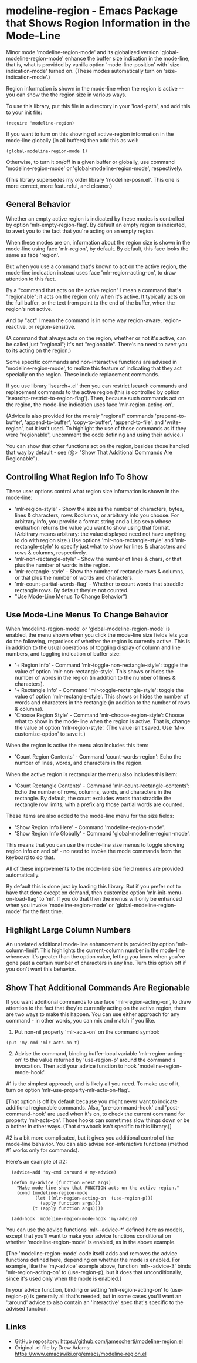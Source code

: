 # modeline-region - Emacs Package that Shows Region Information in the Mode-Line

Minor mode 'modeline-region-mode' and its globalized version 'global-modeline-region-mode' enhance the buffer size indication in the mode-line, that is, what is provided by vanilla option 'mode-line-position' with 'size-indication-mode' turned on. (These modes automatically turn on 'size-indication-mode'.)

Region information is shown in the mode-line when the region is active -- you can show the the region size in various ways.

To use this library, put this file in a directory in your 'load-path', and add this to your init file:

```
(require 'modeline-region)
```

If you want to turn on this showing of active-region information in the mode-line globally (in all buffers) then add this as well:

```
(global-modeline-region-mode 1)
```

Otherwise, to turn it on/off in a given buffer or globally, use command 'modeline-region-mode' or 'global-modeline-region-mode', respectively.

(This library supersedes my older library 'modeline-posn.el'. This one is more correct, more featureful, and cleaner.)

## General Behavior

Whether an empty active region is indicated by these modes is controlled by option 'mlr-empty-region-flag'.  By default an empty region is indicated, to avert you to the fact that you're acting on an empty region.

When these modes are on, information about the region size is shown in the mode-line using face 'mlr-region', by default.  By default, this face looks the same as face 'region'.

But when you use a command that's known to act on the active region, the mode-line indication instead uses face 'mlr-region-acting-on', to draw attention to this fact.

By a "command that acts on the active region" I mean a command that's "regionable": it acts on the region only when it's active. It typically acts on the full buffer, or the text from point to the end of the buffer, when the region's not active.

And by "act" I mean the command is in some way region-aware, region-reactive, or region-sensitive.

(A command that always acts on the region, whether or not it's active, can be called just "regional"; it's not "regionable". There's no need to avert you to its acting on the region.)

Some specific commands and non-interactive functions are advised in 'modeline-region-mode', to realize this feature of indicating that they act specially on the region.  These include replacement commands.

If you use library 'isearch+.el' then you can restrict Isearch commands and replacement commands to the active region (this is controlled by option 'isearchp-restrict-to-region-flag').  Then, because such commands act on the region, the mode-line indication uses face 'mlr-region-acting-on'.

(Advice is also provided for the merely "regional" commands 'prepend-to-buffer', 'append-to-buffer', 'copy-to-buffer', 'append-to-file', and 'write-region', but it isn't used.  To highlight the use of those commands as if they were "regionable", uncomment the code defining and using their advice.)

You can show that other functions act on the region, besides those handled that way by default - see (@> "Show That Additional Commands Are Regionable").

## Controlling What Region Info To Show

These user options control what region size information is shown in the mode-line:

* 'mlr-region-style' - Show the size as the number of characters, bytes, lines & characters, rows &columns, or arbitrary info you choose.  For arbitrary info, you provide a format string and a Lisp sexp whose evaluation returns the value you want to show using that format.  (Arbitrary means arbitrary: the value displayed need not have anything to do with region size.) Use options 'mlr-non-rectangle-style' and 'mlr-rectangle-style' to specify just what to show for lines & characters and rows & columns, respectively.
* 'mlr-non-rectangle-style' - Show the number of lines & chars, or that plus the number of words in the region.
* 'mlr-rectangle-style' - Show the number of rectangle rows & columns, or that plus the number of words and characters.
* 'mlr-count-partial-words-flag' - Whether to count words that straddle rectangle rows.  By default they're not counted.
* "Use Mode-Line Menus To Change Behavior")

## Use Mode-Line Menus To Change Behavior

When 'modeline-region-mode' or 'global-modeline-region-mode' is enabled, the menu shown when you click the mode-line size fields lets you do the following, regardless of whether the region is currently active.  This is in addition to the usual operations of toggling display of column and line numbers, and toggling indication of buffer size:

 * '+ Region Info' - Command 'mlr-toggle-non-rectangle-style': toggle the value of option 'mlr-non-rectangle-style'.  This shows or hides the number of words in the region (in addition to the number of lines & characters).
 * '+ Rectangle Info' - Command 'mlr-toggle-rectangle-style': toggle the value of option 'mlr-rectangle-style'.  This shows or hides the number of words and characters in the rectangle (in addition to the number of rows & columns).
 * 'Choose Region Style' - Command 'mlr-choose-region-style': Choose what to show in the mode-line when the region is active. That is, change the value of option 'mlr-region-style'.  (The value isn't saved.  Use 'M-x customize-option' to save it.)

When the region is active the menu also includes this item:
 * 'Count Region Contents' - Command 'count-words-region': Echo the number of lines, words, and characters in the region.

When the active region is rectangular the menu also includes this item:
 * 'Count Rectangle Contents' - Command 'mlr-count-rectangle-contents': Echo the number of rows, columns, words, and characters in the rectangle.  By default, the count excludes words that straddle the rectangle row limits; with a prefix arg those partial words are counted.

These items are also added to the mode-line menu for the size fields:

 * 'Show Region Info Here' - Command 'modeline-region-mode'.
 * 'Show Region Info Globally' - Command 'global-modeline-region-mode'.

This means that you can use the mode-line size menus to toggle showing region info on and off - no need to invoke the mode commands from the keyboard to do that.

All of these improvements to the mode-line size field menus are provided automatically.

By default this is done just by loading this library.  But if you prefer not to have that done except on demand, then customize option 'mlr-init-menu-on-load-flag' to 'nil'.  If you do that then the menus will only be enhanced when you invoke 'modeline-region-mode' or 'global-modeline-region-mode' for the first time.

## Highlight Large Column Numbers

An unrelated additional mode-line enhancement is provided by option 'mlr-column-limit'.  This highlights the current-column number in the mode-line whenever it's greater than the option value, letting you know when you've gone past a certain number of characters in any line.  Turn this option off if you don't want this behavior.

## Show That Additional Commands Are Regionable

If you want additional commands to use face 'mlr-region-acting-on', to draw attention to the fact that they're currently acting on the active region, there are two ways to make this happen.  You can use either approach for any command - in other words, you can mix and match if you like.

1. Put non-nil property 'mlr-acts-on' on the command symbol:

```
(put 'my-cmd 'mlr-acts-on t)
```

2. Advise the command, binding buffer-local variable 'mlr-region-acting-on' to the value returned by 'use-region-p' around the command's invocation.  Then add your advice function to hook 'modeline-region-mode-hook'.

#1 is the simplest approach, and is likely all you need.  To make use of it, turn on option 'mlr-use-property-mlr-acts-on-flag'.

[That option is off by default because you might never want to indicate additional regionable commands.  Also, 'pre-command-hook' and 'post-command-hook' are used when it's on, to check the current command for property 'mlr-acts-on'.  Those hooks can sometimes slow things down or be a bother in other ways.  (That drawback isn't specific to this library.)]

#2 is a bit more complicated, but it gives you additional control of the mode-line behavior.  You can also advise non-interactive functions (method #1 works only for commands).

Here's an example of #2:

```
  (advice-add 'my-cmd :around #'my-advice)

  (defun my-advice (function &rest args)
    "Make mode-line show that FUNCTION acts on the active region."
    (cond (modeline-region-mode
           (let ((mlr-region-acting-on  (use-region-p)))
             (apply function args)))
          (t (apply function args))))

  (add-hook 'modeline-region-mode-hook 'my-advice)
```

You can use the advice functions 'mlr--advice-*' defined here as models, except that you'll want to make your advice functions conditional on whether 'modeline-region-mode' is enabled, as in the above example.

[The 'modeline-region-mode' code itself adds and removes the advice functions defined here, depending on whether the mode is enabled. For example, like the 'my-advice' example above, function 'mlr--advice-3' binds 'mlr-region-acting-on' to (use-region-p), but it does that unconditionally, since it's used only when the mode is enabled.]

In your advice function, binding or setting 'mlr-region-acting-on' to (use-region-p) is generally all that's needed, but in some cases you'll want an ':around' advice to also contain an 'interactive' spec that's specific to the advised function.

## Links

- GitHub repository: https://github.com/jamescherti/modeline-region.el
- Original .el file by Drew Adams: https://www.emacswiki.org/emacs/modeline-region.el
